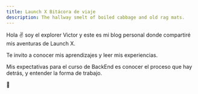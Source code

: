 ```yaml
---
title: Launch X Bitácora de viaje
description: The hallway smelt of boiled cabbage and old rag mats.
---
```


Hola ✌️  soy el explorer Victor y este es mi blog personal donde compartiré mis aventuras de Launch X.

Te invito a conocer mis aprendizajes y leer mis experiencias.

Mis expectativas para el curso de BackEnd es conocer el proceso que hay detrás, y entender la forma de trabajo.

🚀
